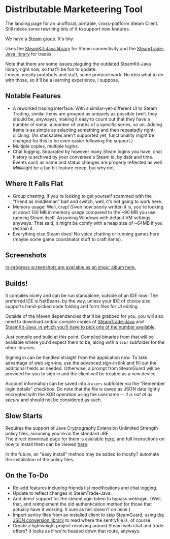 Distributable Marketeering Tool
===============================
The landing page for an unofficial, portable, cross-platform Steam Client.  
Still needs some rewriting bits of it to support new features.

We have a [Steam group](http://steamcommunity.com/groups/dmt-client).  It's tiny.

Uses the [SteamKit-Java library](https://github.com/Top-Cat/SteamKit-Java) for Steam connectivity and the [SteamTrade-Java library](https://github.com/nosoop/SteamTrade-Java) for trades.

Note that there are some issues plaguing the outdated SteamKit-Java library right now, so that'll be fun to update.  
I mean, mostly protobufs and stuff, some protocol work.  No idea what to do with those, so it'll be a learning experience, I suppose.

Notable Features
----------------
  * A reworked trading interface.  With a similar-yet-different UI to Steam Trading, similar items are grouped as uniquely as possible (well, they should be, anyways), making it easy to count out that they have a number of metal, a number of crates of a specific series, so on.  Adding items is as simple as selecting something and then repeatedly right-clicking.  (As stackables aren't supported yet, functionality might be changed for this to be even easier following the support.)
  * Multiple copies, multiple logins.
  * Chat logging.  Separated by however many Steam logins you have, chat history is archived by your conversee's Steam id, by date and time.  Events such as name and status changes are properly reflected as well.  _Miiiiiiiight_ be a tad bit feature creep, but why not.

Where It Falls Flat
-------------------
  * Group chatting.  If you're looking to get yourself scammed with the "friend as middleman" bait and switch, well, it's not going to work here.
  * Memory usage!  Well, crap!  Given how poorly written it is, you're looking at about 130 MB in memory usage compared to the ~90 MB you use running Steam itself.  Assuming Windows with default VM settings, anyways.  That said, it might be comfy with a heap size of ~64MB if you restrain it.
  * Everything else Steam does!  No voice chatting or running games here (maybe some game coordinator stuff to craft items).

Screenshots
-----------
[In-progress screenshots are available as an imgur album here.](http://imgur.com/a/Nv9xH#0)

Builds!
-------
It compiles nicely and can be run standalone, outside of an IDE now!  The preferred IDE is NetBeans, by the way, unless your IDE of choice also supports hand-picked code folding and form files for UI editing.

Outside of the Maven dependencies that'll be grabbed for you, you will also need to download and/or compile copies of [SteamTrade-Java](https://github.com/nosoop/SteamTrade-Java) and [SteamKit-Java, in which you'll have to pick one of the number available](https://github.com/Top-Cat/SteamKit-Java/network).

Just compile and build at this point.  Compiled binaries from that will be available where you'd expect them to be, along with a `lib/` subfolder for the other libraries.

Signing in can be handled straight from the application now.  To take advantage of web sign-ins, use the advanced sign-in link and fill out the additional fields as needed.  Otherwise, a prompt from SteamGuard will be provided for you to sign in and the client will be treated as a new device.

Account information can be saved into a `users` subfolder via the "Remember login details" checkbox.  Do note that the file is saved as JSON data lightly encrypted with the XOR operation using the username -- *it is not at all secure* and should not be considered as such.

Slow Starts
-----------
Requires the support of Java Cryptography Extension Unlimited Strength policy files, assuming you're on the standard JRE.  
The direct download page for them is available [here](http://www.oracle.com/technetwork/java/javase/downloads/jce-7-download-432124.html), and full instructions on how to install them can be viewed [here](http://suhothayan.blogspot.com/2012/05/how-to-install-java-cryptography.html).

In the future, an "easy install" method may be added to mostly? automate the installation of the policy files.

On the To-Do
------------
  * Re-add features including friends list modifications and chat logging.
  * Update to reflect changes in SteamTrade-Java.
  * Add direct support for the steamLogin token to bypass weblogin. (Well, that, and reimplement the old authentication method for those that actually have it working.  It sure as hell doesn't on mine.)
  * Import sentry files from an installed client to skip SteamGuard, using [the JSON conversion library](https://github.com/nosoop/vdf-json-java) to read where the sentryfile is, of course.
  * Create a lightweight project revolving around Steam web chat and trade offers?  It looks as if we're headed down that route, anyways.
